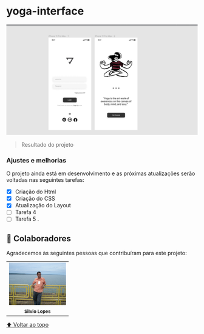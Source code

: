 # yoga-interface






<img src="./assets/logo yoga.png"  alt=" logo yoga ">

> Resultado do projeto
### Ajustes e melhorias

O projeto ainda está em desenvolvimento e as próximas atualizações serão voltadas nas seguintes tarefas:

- [x] Criação do Html
- [x] Criação do CSS
- [x] Atualização do Layout
- [ ] Tarefa 4
- [ ] Tarefa 5
.

## 🤝 Colaboradores

Agradecemos às seguintes pessoas que contribuíram para este projeto:

<table>
  <tr>
    <td align="center">
      <a href="#">
        <img src="./assets/silvio.jpg" width="150px;" alt="Foto do Silvio no GitHub"/><br>
        <sub>
          <b>Silvio Lopes</b>
        </sub>
          </a>
    </td>
  </tr>
</table>



[⬆ Voltar ao topo](#Yogainterface)<br>
